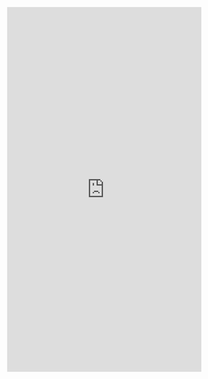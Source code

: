 
 <iframe  
 height=850 
 width=90% 
 src="https://live2d.maaz.top/"  
 frameborder=0  
 allowfullscreen>
 </iframe>